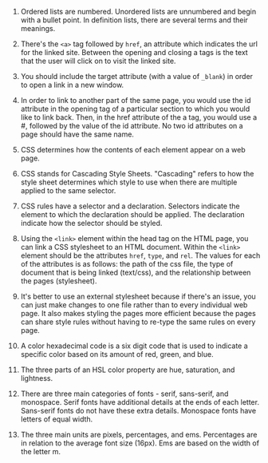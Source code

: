 1. Ordered lists are numbered. Unordered lists are unnumbered and begin with a bullet point. In definition lists, there are several terms and their meanings.
2. There's the `<a>` tag followed by `href`, an attribute which indicates the url for the linked site. Between the opening and closing a tags is the text that the user will click on to visit the linked site.
3. You should include the target attribute (with a value of `_blank`) in order to open a link in a new window.
4. In order to link to another part of the same page, you would use the id attribute in the opening tag of a particular section to which you would like to link back. Then, in the href attribute of the a tag, you would use a #, followed by the value of the id attribute. No two id attributes on a page should have the same name.

1. CSS determines how the contents of each element appear on a web page.
2. CSS stands for Cascading Style Sheets. "Cascading" refers to how the style sheet determines which style to use when there are multiple applied to the same selector.  
3. CSS rules have a selector and a declaration. Selectors indicate the element to which the declaration should be applied. The declaration indicate how the selector should be styled.
4. Using the `<link>` element within the head tag on the HTML page, you can link a CSS stylesheet to an HTML document. Within the `<link>` element should be the attributes `href`, `type`, and `rel`.  The values for each of the attributes is as follows: the path of the css file, the type of document that is being linked (text/css), and the relationship between the pages (stylesheet).
5. It's better to use an external stylesheet because if there's an issue, you can just make changes to one file rather than to every individual web page. It also makes styling the pages more efficient because the pages can share style rules without having to re-type the same rules on every page.
6. A color hexadecimal code is a six digit code that is used to indicate a specific color based on its amount of red, green, and blue.
7. The three parts of an HSL color property are hue, saturation, and lightness.
8. There are three main categories of fonts - serif, sans-serif, and monospace. Serif fonts have additional details at the ends of each letter. Sans-serif fonts do not have these extra details. Monospace fonts have letters of equal width.
9. The three main units are pixels, percentages, and ems. Percentages are in relation to the average font size (16px). Ems are based on the width of the letter m.
